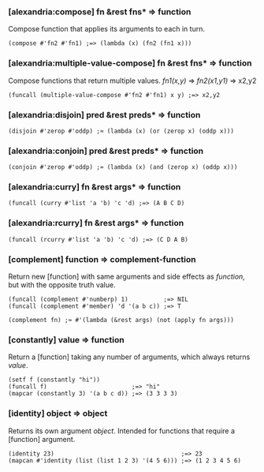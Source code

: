 ### [alexandria:compose] fn &rest fns\* => function

Compose function that applies its arguments to each in turn.

~~~
(compose #'fn2 #'fn1) ;=> (lambda (x) (fn2 (fn1 x)))
~~~

### [alexandria:multiple-value-compose] fn &rest fns\* => function

Compose functions that return multiple values. *fn1(x,y)* => *fn2(x1,y1)* => x2,y2

~~~
(funcall (multiple-value-compose #'fn2 #'fn1) x y) ;=> x2,y2
~~~

### [alexandria:disjoin] pred &rest preds\* => function

~~~
(disjoin #'zerop #'oddp) ;≈ (lambda (x) (or (zerop x) (oddp x)))
~~~

### [alexandria:conjoin] pred &rest preds\* => function

~~~
(conjoin #'zerop #'oddp) ;≈ (lambda (x) (and (zerop x) (oddp x)))
~~~

### [alexandria:curry] fn &rest args\* => function

~~~
(funcall (curry #'list 'a 'b) 'c 'd) ;=> (A B C D)
~~~

### [alexandria:rcurry] fn &rest args\* => function

~~~
(funcall (rcurry #'list 'a 'b) 'c 'd) ;=> (C D A B)
~~~

### [complement] function => complement-function

Return new [function] with same arguments and side effects
as *function*, but with the opposite truth value.

~~~
(funcall (complement #'numberp) 1)          ;=> NIL
(funcall (complement #'member) 'd '(a b c)) ;=> T

(complement fn) ;≈ #'(lambda (&rest args) (not (apply fn args)))
~~~

### [constantly] value => function

Return a [function] taking any number of arguments, which
always returns *value*.

~~~
(setf f (constantly "hi"))
(funcall f)                        ;=> "hi"
(mapcar (constantly 3) '(a b c d)) ;=> (3 3 3 3)
~~~

### [identity] object => object

Returns its own argument *object*. Intended for functions
that require a [function] argument.

~~~
(identity 23)                                    ;=> 23
(mapcan #'identity (list (list 1 2 3) '(4 5 6))) ;=> (1 2 3 4 5 6)
~~~
